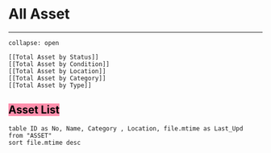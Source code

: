 # All Asset
---
```ad-Sort
collapse: open

[[Total Asset by Status]]
[[Total Asset by Condition]]
[[Total Asset by Location]]
[[Total Asset by Category]]
[[Total Asset by Type]]

```

## <mark style="background: #FF5582A6;">Asset List</mark> 
```dataview  
table ID as No, Name, Category , Location, file.mtime as Last_Upd
from "ASSET"
sort file.mtime desc
```
